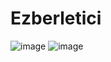# Ezberletici

![image](https://github.com/Eikosa/Ezberletici/assets/20538090/2e1e73a7-651d-4e4d-8b4a-805f9b531884)
![image](https://github.com/Eikosa/Ezberletici/assets/20538090/366543de-2e6d-43b4-b6ca-620e193ca890)
